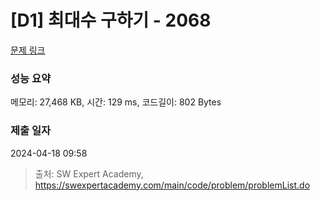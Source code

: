 # [D1] 최대수 구하기 - 2068 

[문제 링크](https://swexpertacademy.com/main/code/problem/problemDetail.do?contestProbId=AV5QQhbqA4QDFAUq) 

### 성능 요약

메모리: 27,468 KB, 시간: 129 ms, 코드길이: 802 Bytes

### 제출 일자

2024-04-18 09:58



> 출처: SW Expert Academy, https://swexpertacademy.com/main/code/problem/problemList.do